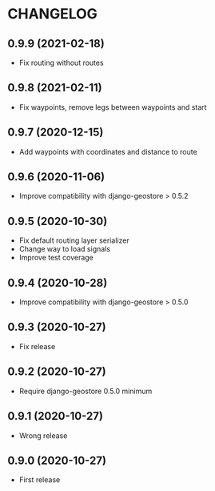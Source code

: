 CHANGELOG
=========

0.9.9          (2021-02-18)
---------------------------

* Fix routing without routes

0.9.8          (2021-02-11)
---------------------------

* Fix waypoints, remove legs between waypoints and start

0.9.7          (2020-12-15)
---------------------------

* Add waypoints with coordinates and distance to route

0.9.6          (2020-11-06)
---------------------------

* Improve compatibility with django-geostore > 0.5.2

0.9.5          (2020-10-30)
---------------------------

* Fix default routing layer serializer
* Change way to load signals
* Improve test coverage


0.9.4          (2020-10-28)
---------------------------

* Improve compatibility with django-geostore > 0.5.0


0.9.3          (2020-10-27)
---------------------------

* Fix release


0.9.2          (2020-10-27)
---------------------------

* Require django-geostore 0.5.0 minimum


0.9.1          (2020-10-27)
---------------------------

* Wrong release


0.9.0          (2020-10-27)
---------------------------

* First release
